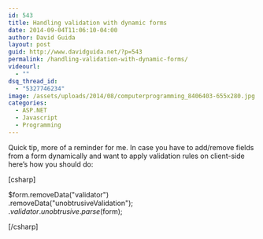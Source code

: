 ```yaml
---
id: 543
title: Handling validation with dynamic forms
date: 2014-09-04T11:06:10-04:00
author: David Guida
layout: post
guid: http://www.davidguida.net/?p=543
permalink: /handling-validation-with-dynamic-forms/
videourl:
  - ""
dsq_thread_id:
  - "5327746234"
image: /assets/uploads/2014/08/computerprogramming_8406403-655x280.jpg
categories:
  - ASP.NET
  - Javascript
  - Programming
---
```

Quick tip, more of a reminder for me. In case you have to add/remove fields from a form dynamically and want to apply validation rules on client-side here&#8217;s how you should do:

[csharp]

$form.removeData("validator")  
.removeData("unobtrusiveValidation");  
$.validator.unobtrusive.parse($form);

[/csharp]

<div class="post-details-footer-widgets">
</div>